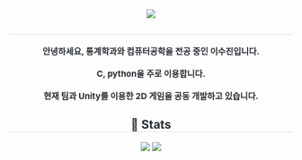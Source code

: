 <div align= "center">
    <img src="https://capsule-render.vercel.app/api?type=rounded&color=A2D2FF&height=120&text=JinHub&animation=&fontColor=000000&fontSize=40" />
    </div>
    <div align= "center"> 
    <h2 style="border-bottom: 1px solid #d8dee4; color: #282d33;">  </h2>  
    <div style="font-weight: 700; font-size: 15px; text-align: center; color: #282d33;"> 안녕하세요, 통계학과와 컴퓨터공학을 전공 중인 이수진입니다.<br/><br/>C, python을 주로 이용합니다.<br/><br/>현재 팀과 Unity를 이용한 2D 게임을 공동 개발하고 있습니다. </div> 
    </div>
    <div align= "center"> 
    <h2 style="border-bottom: 1px solid #d8dee4; color: #282d33;"> 🏅 Stats </h2> <div align= "center"> <img src="https://github-readme-stats.vercel.app/api?username=dansalt525&bg_color=180,00000000,&title_color=000000&text_color=000000"
         /> <img src="https://github-readme-stats.vercel.app/api/top-langs/?username=dansalt525&layout=compact&bg_color=180,00000000,&title_color=000000&text_color=000000"
           /> </div> 
    </div>
    

